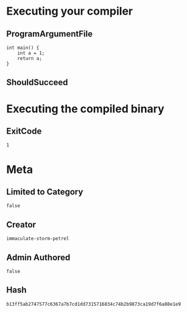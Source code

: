 # Executing your compiler

## ProgramArgumentFile

```
int main() {
	int a = 1;
	return a;
}
```

## ShouldSucceed

# Executing the compiled binary

## ExitCode

```
1
```

# Meta

## Limited to Category

```
false
```

## Creator

```
immaculate-storm-petrel
```

## Admin Authored

```
false
```

## Hash

```
b13ff5ab2747577c6367a7b7cd1dd7315716834c74b2b9873ca19d7f6a88e1e9
```
